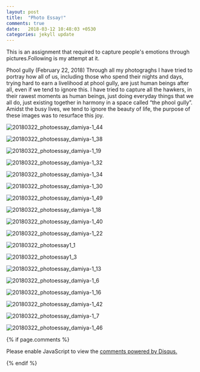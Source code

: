 ```yaml
---
layout: post
title:  "Photo Essay!"
comments: true
date:   2018-03-12 10:48:03 +0530
categories: jekyll update
---
```

This is an assignment that required to capture people's emotions through pictures.Following is my attempt at it.


Phool gully (February 22, 2018)
Through all my photograghs I have tried to portray how all of us, including those who spend their nights and days, trying hard to earn a livelihood at phool gully, are just human beings after all, even if we tend to ignore this. I have tried to capture all the hawkers, in their rawest moments as human beings, just doing everyday things that we all do, just existing together in harmony in a space called “the phool gully”. Amidst the busy lives, we tend to ignore the beauty of life, the purpose of these images was to resurface this joy.

![20180322_photoessay_damiya-1_44](https://user-images.githubusercontent.com/36826797/38170844-1ea24592-35ac-11e8-8506-ac8926798b47.JPG)

![20180322_photoessay_damiya-1_38](https://user-images.githubusercontent.com/36826797/38170845-1ea2e6dc-35ac-11e8-80b0-ea5ccca4e2ec.JPG)

![20180322_photoessay_damiya-1_19](https://user-images.githubusercontent.com/36826797/38170831-de28c950-35ab-11e8-87d3-c11a75c78ed4.JPG)

![20180322_photoessay_damiya-1_32](https://user-images.githubusercontent.com/36826797/38170848-3067902a-35ac-11e8-8478-c97816d61940.JPG)

![20180322_photoessay_damiya-1_34](https://user-images.githubusercontent.com/36826797/38170852-3e26721c-35ac-11e8-9313-395212533b00.JPG)

![20180322_photoessay_damiya-1_30](https://user-images.githubusercontent.com/36826797/38170854-468b5756-35ac-11e8-81a0-397f0b8cd980.JPG)

![20180322_photoessay_damiya-1_49](https://user-images.githubusercontent.com/36826797/38170859-50fed1c2-35ac-11e8-8850-bef605278194.JPG)

![20180322_photoessay_damiya-1_18](https://user-images.githubusercontent.com/36826797/38170864-61197a9e-35ac-11e8-87f4-abb409a9cc61.JPG)

![20180322_photoessay_damiya-1_40](https://user-images.githubusercontent.com/36826797/38170866-6b75c81c-35ac-11e8-9935-e6f31c83a4af.JPG)

![20180322_photoessay_damiya-1_22](https://user-images.githubusercontent.com/36826797/38170876-75edbe9e-35ac-11e8-979c-281e6c77d24e.JPG)

![20180322_photoessay1_1](https://user-images.githubusercontent.com/36826797/38170880-8373e28c-35ac-11e8-8767-9c5a2d326252.JPG)

![20180322_photoessay1_3](https://user-images.githubusercontent.com/36826797/38170885-8ad11e96-35ac-11e8-9820-1a1fac57bbce.JPG)

![20180322_photoessay_damiya-1_13](https://user-images.githubusercontent.com/36826797/38170886-947dc39a-35ac-11e8-8112-7298adb6d3c1.JPG)

![20180322_photoessay_damiya-1_6](https://user-images.githubusercontent.com/36826797/38171067-6a2c1300-35af-11e8-85f1-95b38ce41349.JPG)

![20180322_photoessay_damiya-1_16](https://user-images.githubusercontent.com/36826797/38171068-6d3ab8e4-35af-11e8-80eb-fe488938d60c.JPG)

![20180322_photoessay_damiya-1_42](https://user-images.githubusercontent.com/36826797/38171069-7106648c-35af-11e8-9ffb-813854f10233.JPG)

![20180322_photoessay_damiya-1_7](https://user-images.githubusercontent.com/36826797/38171070-74cbb1bc-35af-11e8-8062-bc6a7c9c0274.JPG)

![20180322_photoessay_damiya-1_46](https://user-images.githubusercontent.com/36826797/38171071-77671376-35af-11e8-8616-701ec91ff977.JPG)


{% if page.comments %}

<div id="disqus_thread"></div>
<script>

/**
*  RECOMMENDED CONFIGURATION VARIABLES: EDIT AND UNCOMMENT THE SECTION BELOW TO INSERT DYNAMIC VALUES FROM YOUR PLATFORM OR CMS.
*  LEARN WHY DEFINING THESE VARIABLES IS IMPORTANT: https://disqus.com/admin/universalcode/#configuration-variables*/
/*
var disqus_config = function () {
this.page.url = PAGE_URL;  // Replace PAGE_URL with your page's canonical URL variable
this.page.identifier = PAGE_IDENTIFIER; // Replace PAGE_IDENTIFIER with your page's unique identifier variable
};
*/
(function() { // DON'T EDIT BELOW THIS LINE
var d = document, s = d.createElement('script');
s.src = 'https://https-damiyaj-github-io.disqus.com/embed.js';
s.setAttribute('data-timestamp', +new Date());
(d.head || d.body).appendChild(s);
})();
</script>
<noscript>Please enable JavaScript to view the <a href="https://disqus.com/?ref_noscript">comments powered by Disqus.</a></noscript>

{% endif %}
